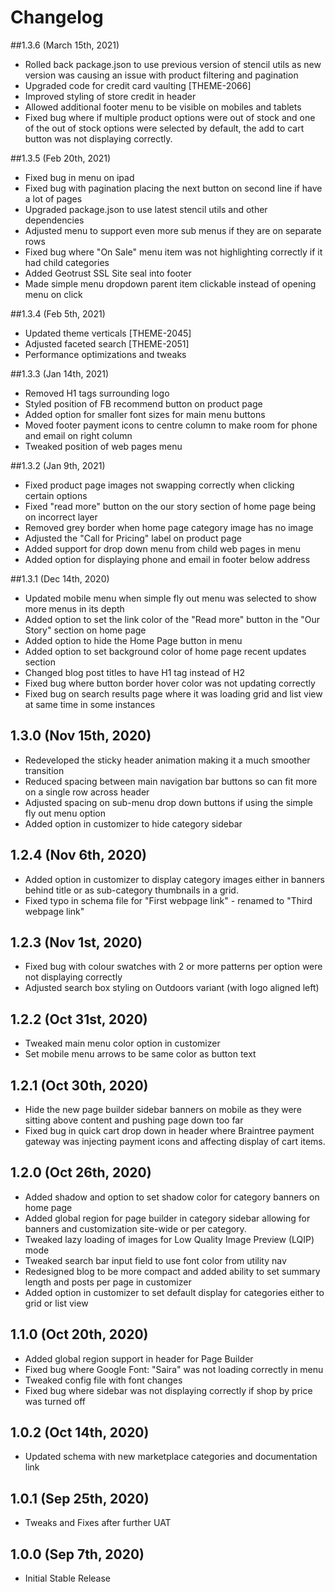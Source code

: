 # Changelog
##1.3.6 (March 15th, 2021)
 - Rolled back package.json to use previous version of stencil utils as new version was causing an issue with product filtering and pagination
 - Upgraded code for credit card vaulting [THEME-2066]
 - Improved styling of store credit in header 
 - Allowed additional footer menu to be visible on mobiles and tablets
 - Fixed bug where if multiple product options were out of stock and one of the out of stock options were selected by default, the add to cart button was not displaying correctly.

##1.3.5 (Feb 20th, 2021)
 - Fixed bug in menu on ipad
 - Fixed bug with pagination placing the next button on second line if have a lot of pages
 - Upgraded package.json to use latest stencil utils and other dependencies
 - Adjusted menu to support even more sub menus if they are on separate rows
 - Fixed bug where "On Sale" menu item was not highlighting correctly if it had child categories
 - Added Geotrust SSL Site seal into footer
 - Made simple menu dropdown parent item clickable instead of opening menu on click

##1.3.4 (Feb 5th, 2021)
 - Updated theme verticals [THEME-2045]
 - Adjusted faceted search [THEME-2051]
 - Performance optimizations and tweaks
 
##1.3.3 (Jan 14th, 2021)
 - Removed H1 tags surrounding logo
 - Styled position of FB recommend button on product page
 - Added option for smaller font sizes for main menu buttons
 - Moved footer payment icons to centre column to make room for phone and email on right column
 - Tweaked position of web pages menu

##1.3.2 (Jan 9th, 2021)
 - Fixed product page images not swapping correctly when clicking certain options
 - Fixed "read more" button on the our story section of home page being on incorrect layer
 - Removed grey border when home page category image has no image
 - Adjusted the "Call for Pricing" label on product page
 - Added support for drop down menu from child web pages in menu
 - Added option for displaying phone and email in footer below address

##1.3.1 (Dec 14th, 2020)
 - Updated mobile menu when simple fly out menu was selected to show more menus in its depth
 - Added option to set the link color of the "Read more" button in the "Our Story" section on home page
 - Added option to hide the Home Page button in menu
 - Added option to set background color of home page recent updates section
 - Changed blog post titles to have H1 tag instead of H2
 - Fixed bug where button border hover color was not updating correctly
 - Fixed bug on search results page where it was loading grid and list view at same time in some instances

## 1.3.0 (Nov 15th, 2020)
 - Redeveloped the sticky header animation making it a much smoother transition
 - Reduced spacing between main navigation bar buttons so can fit more on a single row across header
 - Adjusted spacing on sub-menu drop down buttons if using the simple fly out menu option
 - Added option in customizer to hide category sidebar

## 1.2.4 (Nov 6th, 2020)
 - Added option in customizer to display category images either in banners behind title or as sub-category thumbnails in a grid.  
 - Fixed typo in schema file for "First webpage link" - renamed to "Third webpage link"

## 1.2.3 (Nov 1st, 2020)
 - Fixed bug with colour swatches with 2 or more patterns per option were not displaying correctly
 - Adjusted search box styling on Outdoors variant (with logo aligned left)

## 1.2.2 (Oct 31st, 2020)
 - Tweaked main menu color option in customizer
 - Set mobile menu arrows to be same color as button text

## 1.2.1 (Oct 30th, 2020)
 - Hide the new page builder sidebar banners on mobile as they were sitting above content and pushing page down too far
 - Fixed bug in quick cart drop down in header where Braintree payment gateway was injecting payment icons and affecting display of cart items.

## 1.2.0 (Oct 26th, 2020)
 - Added shadow and option to set shadow color for category banners on home page
 - Added global region for page builder in category sidebar allowing for banners and customization site-wide or per category.
 - Tweaked lazy loading of images for Low Quality Image Preview (LQIP) mode
 - Tweaked search bar input field to use font color from utility nav
 - Redesigned blog to be more compact and added ability to set summary length and posts per page in customizer
 - Added option in customizer to set default display for categories either to grid or list view

## 1.1.0 (Oct 20th, 2020)
 - Added global region support in header for Page Builder
 - Fixed bug where Google Font: "Saira" was not loading correctly in menu
 - Tweaked config file with font changes
 - Fixed bug where sidebar was not displaying correctly if shop by price was turned off

## 1.0.2 (Oct 14th, 2020)
 - Updated schema with new marketplace categories and documentation link

## 1.0.1 (Sep 25th, 2020)
 - Tweaks and Fixes after further UAT

## 1.0.0 (Sep 7th, 2020)
 - Initial Stable Release